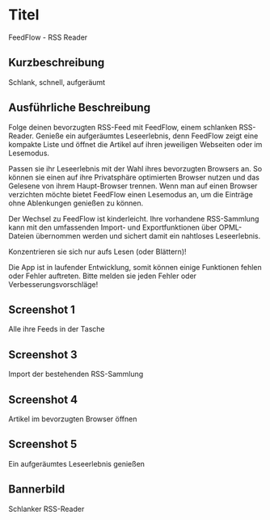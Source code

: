 # Titel

FeedFlow - RSS Reader

## Kurzbeschreibung

Schlank, schnell, aufgeräumt

## Ausführliche Beschreibung

Folge deinen bevorzugten RSS-Feed mit FeedFlow, einem schlanken RSS-Reader.
Genieße ein aufgeräumtes Leseerlebnis, denn FeedFlow zeigt eine kompakte Liste
und öffnet die Artikel auf ihren jeweiligen Webseiten oder im Lesemodus.

Passen sie ihr Leseerlebnis mit der Wahl ihres bevorzugten Browsers an. So
können sie einen auf ihre Privatsphäre optimierten Browser nutzen und das
Gelesene von ihrem Haupt-Browser trennen. Wenn man auf einen Browser verzichten
möchte bietet FeedFlow einen Lesemodus an, um die Einträge ohne Ablenkungen
genießen zu können.

Der Wechsel zu FeedFlow ist kinderleicht. Ihre vorhandene RSS-Sammlung kann mit
den umfassenden Import- und Exportfunktionen über OPML-Dateien übernommen werden
und sichert damit ein nahtloses Leseerlebnis.

Konzentrieren sie sich nur aufs Lesen (oder Blättern)!

Die App ist in laufender Entwicklung, somit können einige Funktionen fehlen oder
Fehler auftreten. Bitte melden sie jeden Fehler oder Verbesserungsvorschläge!

## Screenshot 1

Alle ihre Feeds in der Tasche

## Screenshot 3

Import der bestehenden RSS-Sammlung

## Screenshot 4

Artikel im bevorzugten Browser öffnen

## Screenshot 5

Ein aufgeräumtes Leseerlebnis genießen

## Bannerbild

Schlanker RSS-Reader

